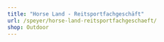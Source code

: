 ```yaml
---
title: "Horse Land - Reitsportfachgeschäft"
url: /speyer/horse-land-reitsportfachgeschaeft/
shop: Outdoor
---
```

